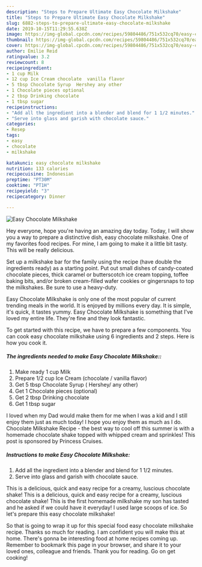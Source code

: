 ```yaml
---
description: "Steps to Prepare Ultimate Easy Chocolate Milkshake"
title: "Steps to Prepare Ultimate Easy Chocolate Milkshake"
slug: 6882-steps-to-prepare-ultimate-easy-chocolate-milkshake
date: 2019-10-15T11:29:55.638Z
image: https://img-global.cpcdn.com/recipes/59804486/751x532cq70/easy-chocolate-milkshake-recipe-main-photo.jpg
thumbnail: https://img-global.cpcdn.com/recipes/59804486/751x532cq70/easy-chocolate-milkshake-recipe-main-photo.jpg
cover: https://img-global.cpcdn.com/recipes/59804486/751x532cq70/easy-chocolate-milkshake-recipe-main-photo.jpg
author: Emilie Reid
ratingvalue: 3.2
reviewcount: 8
recipeingredient:
- 1 cup Milk
- 12 cup Ice Cream chocolate  vanilla flavor
- 5 tbsp Chocolate Syrup  Hershey any other
- 1 Chocolate pieces optional
- 2 tbsp Drinking chocolate
- 1 tbsp sugar
recipeinstructions:
- "Add all the ingredient into a blender and blend for 1 1/2 minutes."
- "Serve into glass and garish with chocolate sauce."
categories:
- Resep
tags:
- easy
- chocolate
- milkshake

katakunci: easy chocolate milkshake
nutrition: 133 calories
recipecuisine: Indonesian
preptime: "PT30M"
cooktime: "PT1H"
recipeyield: "3"
recipecategory: Dinner

---
```



![Easy Chocolate Milkshake](https://img-global.cpcdn.com/recipes/59804486/751x532cq70/easy-chocolate-milkshake-recipe-main-photo.jpg)

Hey everyone, hope you're having an amazing day today. Today, I will show you a way to prepare a distinctive dish, easy chocolate milkshake. One of my favorites food recipes. For mine, I am going to make it a little bit tasty. This will be really delicious.

Set up a milkshake bar for the family using the recipe (have double the ingredients ready) as a starting point. Put out small dishes of candy-coated chocolate pieces, thick caramel or butterscotch ice cream topping, toffee baking bits, and/or broken cream-filled wafer cookies or gingersnaps to top the milkshakes. Be sure to use a heavy-duty.

Easy Chocolate Milkshake is only one of the most popular of current trending meals in the world. It is enjoyed by millions every day. It is simple, it's quick, it tastes yummy. Easy Chocolate Milkshake is something that I've loved my entire life. They're fine and they look fantastic.


To get started with this recipe, we have to prepare a few components. You can cook easy chocolate milkshake using 6 ingredients and 2 steps. Here is how you cook it.

##### The ingredients needed to make Easy Chocolate Milkshake::

1. Make ready 1 cup Milk
1. Prepare 1/2 cup Ice Cream (chocolate / vanilla flavor)
1. Get 5 tbsp Chocolate Syrup ( Hershey/ any other)
1. Get 1 Chocolate pieces (optional)
1. Get 2 tbsp Drinking chocolate
1. Get 1 tbsp sugar


I loved when my Dad would make them for me when I was a kid and I still enjoy them just as much today! I hope you enjoy them as much as I do. Chocolate Milkshake Recipe - the best way to cool off this summer is with a homemade chocolate shake topped with whipped cream and sprinkles! This post is sponsored by Princess Cruises. 

##### Instructions to make Easy Chocolate Milkshake:

1. Add all the ingredient into a blender and blend for 1 1/2 minutes.
1. Serve into glass and garish with chocolate sauce.


This is a delicious, quick and easy recipe for a creamy, luscious chocolate shake! This is a delicious, quick and easy recipe for a creamy, luscious chocolate shake! This is the first homemade milkshake my son has tasted and he asked if we could have it everyday! I used large scoops of ice. So let&#39;s prepare this easy chocolate milkshake! 

So that is going to wrap it up for this special food easy chocolate milkshake recipe. Thanks so much for reading. I am confident you will make this at home. There's gonna be interesting food at home recipes coming up. Remember to bookmark this page in your browser, and share it to your loved ones, colleague and friends. Thank you for reading. Go on get cooking!
